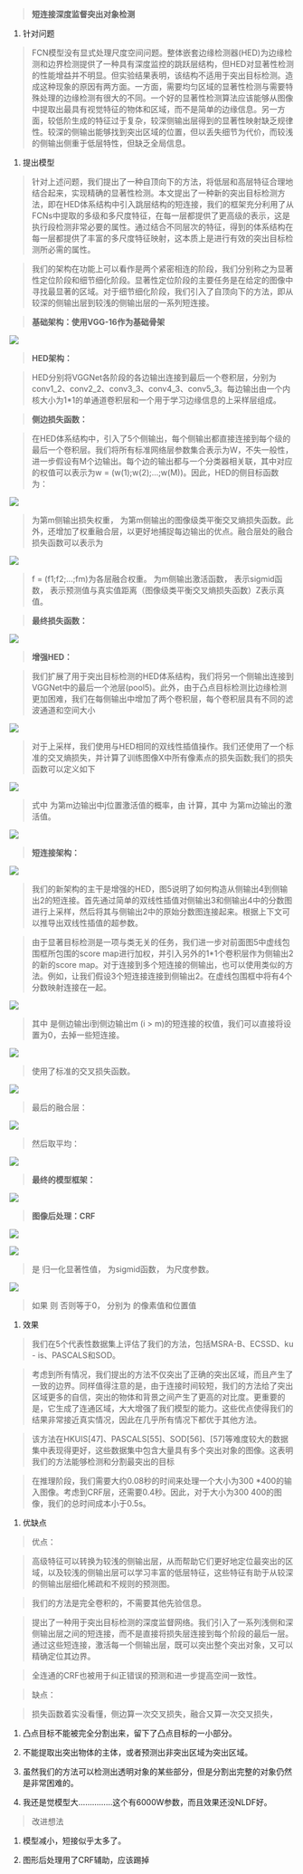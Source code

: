 >   **短连接深度监督突出对象检测**

1.  针对问题

>   FCN模型没有显式处理尺度空间问题。整体嵌套边缘检测器(HED)为边缘检测和边界检测提供了一种具有深度监控的跳跃层结构，但HED对显著性检测的性能增益并不明显。但实验结果表明，该结构不适用于突出目标检测。造成这种现象的原因有两方面。一方面，需要均匀区域的显著性检测与需要特殊处理的边缘检测有很大的不同。一个好的显著性检测算法应该能够从图像中提取出最具有视觉特征的物体和区域，而不是简单的边缘信息。另一方面，较低阶生成的特征过于复杂，较深侧输出层得到的显著性映射缺乏规律性。较深的侧输出能够找到突出区域的位置，但以丢失细节为代价，而较浅的侧输出侧重于低层特性，但缺乏全局信息。

1.  提出模型

>   针对上述问题，我们提出了一种自顶向下的方法，将低层和高层特征合理地结合起来，实现精确的显著性检测。本文提出了一种新的突出目标检测方法，即在HED体系结构中引入跳层结构的短连接，我们的框架充分利用了从FCNs中提取的多级和多尺度特征，在每一层都提供了更高级的表示，这是执行段检测非常必要的属性。通过结合不同层次的特征，得到的体系结构在每一层都提供了丰富的多尺度特征映射，这本质上是进行有效的突出目标检测所必需的属性。

>   我们的架构在功能上可以看作是两个紧密相连的阶段，我们分别称之为显著性定位阶段和细节细化阶段。显著性定位阶段的主要任务是在给定的图像中寻找最显著的区域。对于细节细化阶段，我们引入了自顶向下的方法，即从较深的侧输出层到较浅的侧输出层的一系列短连接。

>   **基础架构：使用VGG-16作为基础骨架**

![](media/38357345d88c27cdec1e10cb198e1694.png)

>   **HED架构：**

>   HED分别将VGGNet各阶段的各边输出连接到最后一个卷积层，分别为conv1_2、conv2_2、conv3_3、conv4_3、conv5_3。每边输出由一个内核大小为1\*1的单通道卷积层和一个用于学习边缘信息的上采样层组成。

>   **侧边损失函数：**

>   在HED体系结构中，引入了5个侧输出，每个侧输出都直接连接到每个级的最后一个卷积层。我们将所有标准网络层参数集合表示为W，不失一般性，进一步假设有M个边输出。每个边的输出都与一个分类器相关联，其中对应的权值可以表示为w
>   = (w(1);w(2);...;w(M))。因此，HED的侧目标函数为：

![](media/20018053cac269526f6a363efe34b03e.png)

>   为第m侧输出损失权重，
>   为第m侧输出的图像级类平衡交叉熵损失函数。此外，还增加了权重融合层，以更好地捕捉每边输出的优点。融合层处的融合损失函数可以表示为

![](media/97916e509ead78516311a72d24fde7d3.png)

>   f = (f1;f2;...;fm)为各层融合权重。 为m侧输出激活函数， 表示sigmid函数，
>   表示预测值与真实值距离（图像级类平衡交叉熵损失函数）Z表示真值。

>   **最终损失函数：**

![](media/802881a9036f75091d5b1d7fc5280040.png)

>   **增强HED：**

>   我们扩展了用于突出目标检测的HED体系结构，我们将另一个侧输出连接到VGGNet中的最后一个池层(pool5)。此外，由于凸点目标检测比边缘检测更加困难，我们在每侧输出中增加了两个卷积层，每个卷积层具有不同的滤波通道和空间大小

![](media/67b795ee5617a2f587b0f70cac6b1292.png)

>   对于上采样，我们使用与HED相同的双线性插值操作。我们还使用了一个标准的交叉熵损失，并计算了训练图像X中所有像素点的损失函数;我们的损失函数可以定义如下

![](media/6cd384d32b6f018b73c7f0e4d0a99336.png)

>   式中 为第m边输出中j位置激活值的概率，由 计算，其中 为第m边输出的激活值。

![](media/e96ea6c67bf908fd3bccbd4a942c6760.png)

>   **短连接架构：**

![](media/2133c4c91f063a11a388f32c398bd1ba.png)

>   我们的新架构的主干是增强的HED，图5说明了如何构造从侧输出4到侧输出2的短连接。首先通过简单的双线性插值对侧输出3和侧输出4中的分数图进行上采样，然后将其与侧输出2中的原始分数图连接起来。根据上下文可以推导出双线性插值的超参数。

>   由于显著目标检测是一项与类无关的任务，我们进一步对前面图5中虚线包围框所包围的score
>   map进行加权，并引入另外的1\*1个卷积层作为侧输出2的新的score
>   map。对于连接到多个短连接的侧输出，也可以使用类似的方法。例如，让我们假设3个短连接连接到侧输出2。在虚线包围框中将有4个分数映射连接在一起。

![](media/a55e6939904558af21c7dfdfdab8d3a4.png)

>   其中 是侧边输出i到侧边输出m (i \>
>   m)的短连接的权值，我们可以直接将设置为0，去掉一些短连接。

![](media/0cf0c482150e71cf64b1f8f7bbbf1008.png)

>   使用了标准的交叉损失函数。

![](media/4f644cc475293a09e08a7987c6afa559.png)

>   最后的融合层：

![](media/f7b9eaf951625e3cf7db62ddf618d817.png)

>   然后取平均：

![](media/7b1ed045f50edec0b3b28f15d31a42bc.png)

>   **最终的模型框架：**

![](media/e0364b1bd61752371b05291158c7b46a.png)

>   **图像后处理：CRF**

![](media/8d469826c70db9034675272da565e793.png)

![](media/f67360788580060ad953d59c4499539b.png)

>   是 归一化显著性值， 为sigmid函数， 为尺度参数。

![](media/d34ab33ebb5ff97a14e926891d53205e.png)

>   如果 则 否则等于0， 分别为 的像素值和位置值

1.  效果

>   我们在5个代表性数据集上评估了我们的方法，包括MSRA-B、ECSSD、ku -
>   is、PASCALS和SOD。

>   考虑到所有情况，我们提出的方法不仅突出了正确的突出区域，而且产生了一致的边界。同样值得注意的是，由于连接时间较短，我们的方法给了突出区域更多的自信，突出的物体和背景之间产生了更高的对比度。更重要的是，它生成了连通区域，大大增强了我们模型的能力。这些优点使得我们的结果非常接近真实情况，因此在几乎所有情况下都优于其他方法。

>   该方法在HKUIS[47]、PASCALS[55]、SOD[56]、[57]等难度较大的数据集中表现得更好，这些数据集中包含大量具有多个突出对象的图像。这表明我们的方法能够检测和分割最突出的目标

>   在推理阶段，我们需要大约0.08秒的时间来处理一个大小为300
>   \*400的输入图像。考虑到CRF层，还需要0.4秒。因此，对于大小为300
>   400的图像，我们的总时间成本小于0.5s。

1.  优缺点

>   优点：

>   高级特征可以转换为较浅的侧输出层，从而帮助它们更好地定位最突出的区域，以及较浅的侧输出层可以学习丰富的低层特征，这些特征有助于从较深的侧输出层细化稀疏和不规则的预测图。

>   我们的方法是完全卷积的，不需要其他先验信息。

>   提出了一种用于突出目标检测的深度监督网络。我们引入了一系列浅侧和深侧输出层之间的短连接，而不是直接将损失层连接到每个阶段的最后一层。通过这些短连接，激活每一个侧输出层，既可以突出整个突出对象，又可以精确定位其边界。

>   全连通的CRF也被用于纠正错误的预测和进一步提高空间一致性。

>   缺点：

>   损失函数着实没看懂，侧边算一次交叉损失，融合又算一次交叉损失，

1.  凸点目标不能被完全分割出来，留下了凸点目标的一小部分。

2.  不能提取出突出物体的主体，或者预测出非突出区域为突出区域。

3.  虽然我们的方法可以检测出透明对象的某些部分，但是分割出完整的对象仍然是非常困难的。

4.  我还是觉模型大……………这个有6000W参数，而且效果还没NLDF好。

>   改进想法

1.  模型减小，短接似乎太多了。

2.  图形后处理用了CRF辅助，应该踢掉
